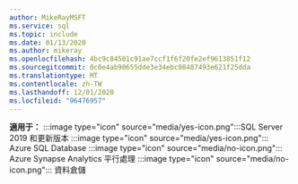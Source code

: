 ```yaml
---
author: MikeRayMSFT
ms.service: sql
ms.topic: include
ms.date: 01/13/2020
ms.author: mikeray
ms.openlocfilehash: 4bc9c84501c91ae7ccf1f6f20fe2ef9613851f12
ms.sourcegitcommit: 0c0e4ab90655dde3e34ebc08487493e621f25dda
ms.translationtype: MT
ms.contentlocale: zh-TW
ms.lasthandoff: 12/01/2020
ms.locfileid: "96476957"
---
```

<Token>**適用于：** :::image type="icon" source="media/yes-icon.png":::SQL Server 2019 和更新版本 :::image type="icon" source="media/yes-icon.png"::: Azure SQL Database :::image type="icon" source="media/no-icon.png"::: Azure Synapse Analytics 平行處理 :::image type="icon" source="media/no-icon.png"::: 資料倉儲</Token>

